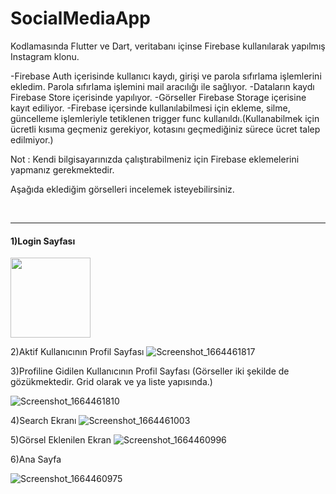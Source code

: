 # SocialMediaApp

Kodlamasında Flutter ve Dart, veritabanı içinse Firebase kullanılarak yapılmış Instagram klonu.

-Firebase Auth içerisinde kullanıcı kaydı, girişi ve parola sıfırlama işlemlerini ekledim. Parola sıfırlama işlemini mail aracılığı ile sağlıyor.
-Dataların kaydı Firebase Store içerisinde yapılıyor.
-Görseller Firebase Storage içerisine kayıt ediliyor.
-Firebase içersinde kullanılabilmesi için ekleme, silme, güncelleme işlemleriyle tetiklenen trigger func kullanıldı.(Kullanabilmek için ücretli kısıma geçmeniz gerekiyor, kotasını geçmediğiniz sürece ücret talep edilmiyor.)

Not : Kendi bilgisayarınızda çalıştırabilmeniz için Firebase eklemelerini yapmanız gerekmektedir.

Aşağıda eklediğim görselleri incelemek isteyebilirsiniz.

<br>
<hr>

<h4>1)Login Sayfası</h4>
<img src="https://user-images.githubusercontent.com/51122010/193063416-9ef6f8e5-ab1f-4775-b214-a2c7a7dd38cc.png" width="128"/>


2)Aktif Kullanıcının Profil Sayfası
![Screenshot_1664461817](https://user-images.githubusercontent.com/51122010/193063609-40eb87be-11d7-4712-b352-564cf40ec148.png)

3)Profiline Gidilen Kullanıcının Profil Sayfası
(Görseller iki şekilde de gözükmektedir. Grid olarak ve ya liste yapısında.)

![Screenshot_1664461810](https://user-images.githubusercontent.com/51122010/193063724-12559b62-b3d1-4e2e-9365-a39fb6a54685.png)

4)Search Ekranı
![Screenshot_1664461003](https://user-images.githubusercontent.com/51122010/193064126-316a6c4d-9206-4281-8163-d5e6d497cc73.png)

5)Görsel Eklenilen Ekran
![Screenshot_1664460996](https://user-images.githubusercontent.com/51122010/193064227-91f302b3-35a8-416b-82cb-826f72b0bc64.png)

6)Ana Sayfa

![Screenshot_1664460975](https://user-images.githubusercontent.com/51122010/193064329-40510b8e-4fdd-46f5-a9d4-edcb39c3f98d.png)


